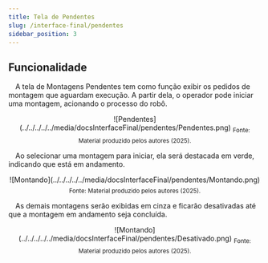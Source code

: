 ```yaml
---
title: Tela de Pendentes
slug: /interface-final/pendentes
sidebar_position: 3
---
```


## Funcionalidade

&emsp;A tela de Montagens Pendentes tem como função exibir os pedidos de montagem que aguardam execução. A partir dela, o operador pode iniciar uma montagem, acionando o processo do robô.


<div align="center">
![Pendentes](../../../../../media/docsInterfaceFinal/pendentes/Pendentes.png)
<sub>Fonte: Material produzido pelos autores (2025).</sub>
</div>

&emsp;Ao selecionar uma montagem para iniciar, ela será destacada em verde, indicando que está em andamento.

<div align="center">
![Montando](../../../../../media/docsInterfaceFinal/pendentes/Montando.png)
<sub>Fonte: Material produzido pelos autores (2025).</sub>
</div>

&emsp;As demais montagens serão exibidas em cinza e ficarão desativadas até que a montagem em andamento seja concluída.

<div align="center">
![Montando](../../../../../media/docsInterfaceFinal/pendentes/Desativado.png)
<sub>Fonte: Material produzido pelos autores (2025).</sub>
</div>